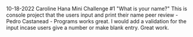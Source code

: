 10-18-2022
Caroline Hana
Mini Challenge #1 "What is your name?"
This is console project that the users input and print their name
peer review - Pedro Castanead - Programs works great. I would add a validation for the input incase users give a number or make blank entry. Great work.
